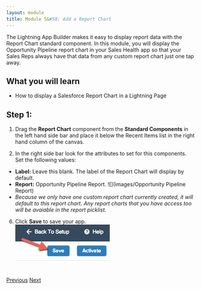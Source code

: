 ```yaml
---
layout: module
title: Module 5&#58; Add a Report Chart
---
```

The Lightning App Builder makes it easy to display report data with the Report Chart standard component. In this module, you will display the Opportunity Pipeline report chart in your Sales Health app so that your Sales Reps always have that data from any custom report chart just one tap away.


## What you will learn
- How to display a Salesforce Report Chart in a Lightning Page


## Step 1:

1. Drag the **Report Chart** component from the **Standard Components** in the left hand side bar and place it below the Recent Items list in the right hand column of the canvas. 

3. In the right side bar look for the attributes to set for this components. Set the following values: 
- **Label:** Leave this blank. The label of the Report Chart will display by default.
- **Report:** Opportunity Pipeline Report. 
![](images/Opportunity Pipeline Report)
- *Because we only have one custom report chart currently created, it will default to this report chart. Any report charts that you have access too will be avaiable in the report picklist.*

6. Click **Save** to save your app.  
![](images/saveapp.png)


<div class="row" style="margin-top:40px;">
<div class="col-sm-12">
<a href="create-lightning-application.html" class="btn btn-default"><i class="glyphicon glyphicon-chevron-left"></i> Previous</a>
<a href="create-searchbar-component.html" class="btn btn-default pull-right">Next <i class="glyphicon glyphicon-chevron-right"></i></a>
</div>
</div>
